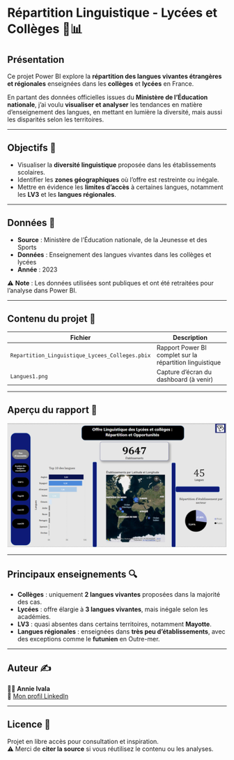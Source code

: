# Répartition Linguistique - Lycées et Collèges 🏫📊

## Présentation
Ce projet Power BI explore la **répartition des langues vivantes étrangères et régionales** enseignées dans les **collèges** et **lycées** en France.

En partant des données officielles issues du **Ministère de l’Éducation nationale**, j’ai voulu **visualiser et analyser** les tendances en matière d’enseignement des langues, en mettant en lumière la diversité, mais aussi les disparités selon les territoires.

---

## Objectifs 🎯
- Visualiser la **diversité linguistique** proposée dans les établissements scolaires.
- Identifier les **zones géographiques** où l’offre est restreinte ou inégale.
- Mettre en évidence les **limites d’accès** à certaines langues, notamment les **LV3** et les **langues régionales**.

---

## Données 📂
- **Source** : Ministère de l’Éducation nationale, de la Jeunesse et des Sports
- **Données** : Enseignement des langues vivantes dans les collèges et lycées
- **Année** : 2023

⚠️ **Note** : Les données utilisées sont publiques et ont été retraitées pour l’analyse dans Power BI.

---

## Contenu du projet 📁
| Fichier | Description |
|---------|-------------|
| `Repartition_Linguistique_Lycees_Colleges.pbix` | Rapport Power BI complet sur la répartition linguistique |
| `Langues1.png` | Capture d’écran du dashboard (à venir) |

---

## Aperçu du rapport 📸


![Aperçu du dashboard](Langues1.png)

---

## Principaux enseignements 🔍
- **Collèges** : uniquement **2 langues vivantes** proposées dans la majorité des cas.
- **Lycées** : offre élargie à **3 langues vivantes**, mais inégale selon les académies.
- **LV3** : quasi absentes dans certains territoires, notamment **Mayotte**.
- **Langues régionales** : enseignées dans **très peu d’établissements**, avec des exceptions comme le **futunien** en Outre-mer.

---

## Auteur ✍️
👩‍💻 **Annie Ivala**  
🔗 [Mon profil LinkedIn](https://www.linkedin.com/in/annie-ivala)

---

## Licence 📜
Projet en libre accès pour consultation et inspiration.  
⚠️ Merci de **citer la source** si vous réutilisez le contenu ou les analyses.


